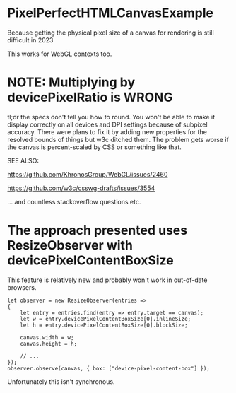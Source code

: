 # PixelPerfectHTMLCanvasExample
Because getting the physical pixel size of a canvas for rendering is still difficult in 2023

This works for WebGL contexts too.

# NOTE: Multiplying by devicePixelRatio is WRONG

tl;dr the specs don't tell you how to round. You won't be able to make it display correctly on all devices and DPI settings because of subpixel accuracy. There were plans to fix it by adding new properties for the resolved bounds of things but w3c ditched them. The problem gets worse if the canvas is percent-scaled by CSS or something like that.

SEE ALSO:

https://github.com/KhronosGroup/WebGL/issues/2460

https://github.com/w3c/csswg-drafts/issues/3554

... and countless stackoverflow questions etc.

# The approach presented uses ResizeObserver with devicePixelContentBoxSize

This feature is relatively new and probably won't work in out-of-date browsers.

```
let observer = new ResizeObserver(entries =>
{
    let entry = entries.find(entry => entry.target == canvas);
    let w = entry.devicePixelContentBoxSize[0].inlineSize;
    let h = entry.devicePixelContentBoxSize[0].blockSize;

    canvas.width = w;
    canvas.height = h;

    // ...
});
observer.observe(canvas, { box: ["device-pixel-content-box"] });
```

Unfortunately this isn't synchronous.
